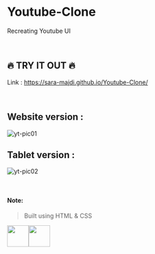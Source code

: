 # Youtube-Clone
Recreating Youtube UI  

<br>

## :fire: TRY IT OUT :fire: 
Link : https://sara-majdi.github.io/Youtube-Clone/

<br>

## Website version : 
![yt-pic01](https://user-images.githubusercontent.com/123373205/235975892-043ff41a-6195-497c-901d-4b324ce9aceb.png)

## Tablet version : 
![yt-pic02](https://user-images.githubusercontent.com/123373205/235976020-14f54666-fcdb-4dbe-8c2d-db93cd36bfa0.png)

<br>

#### Note:
> Built using HTML & CSS
> 
<img height=50 src="https://cdn.jsdelivr.net/gh/devicons/devicon/icons/html5/html5-original.svg" /><img height=50 src="https://cdn.jsdelivr.net/gh/devicons/devicon/icons/css3/css3-original.svg" />

